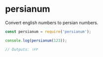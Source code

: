 # persianum
Convert english numbers to persian numbers.

~~~~js
const persianum = require('persianum');

console.log(persianum(123));

// Outputs: ١٢٣
~~~~
